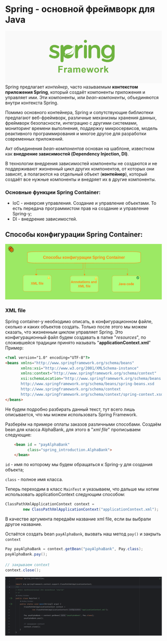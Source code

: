 # Spring - основной фреймворк для Java # 
![](src/main/resources/photo/SpringBasic.jpg)
Spring предлагает *контейнер*, часто называемым **контекстом приложения
Spring**, который создаёт компоненты приложения и управляет ими. Эти компоненты, или *bean-компоненты*,
объединяются внутри контекста Spring.

Помимо основного контейнера, Spring и сопутствующие библиотеки предлагают веб-фреймворк, различные механизмы хранения данных, фреймворк безопасности, интеграцию с другими системами, мониторинг
времени выполнения, поддержку микросервисов, модель реактивного программирования и многое другое для разработки современных приложений.

Акт объединения *bean-компонентов* основан на шаблоне, известном как **внедрение зависимостей (Dependency Injection, DI)**.

В технологии внедрения зависимостей компоненты не создаются и не поддерживают жизненный цикл других компонентов, от которых
они зависят, а полагаются на отдельный объект (**контейнер**), который создаёт все нужные компоненты и внедряет их в другие компоненты.

### Основные функции Spring Container:
- IoC - инверсия управления. Создание и управление объектами. То есть передача программистом прав на создание и управление Spring-у;
- DI - внедрение зависимостей. 

## Способы конфигурации Spring Container:
![](src/main/resources/photo/scheme.png)

### XML file
Spring container-у необходимо описать, в конфигурационном файле, сколько и каких объектов создать. Только после этого мы можем сказать, что жизненным циклом управляет Spring.
Это конфигурационный файл будем создавать в папке "*resources*", по сложившейся традиции принято называть "**applicationContext.xml**"
Пример:
```html
<?xml version="1.0" encoding="UTF-8"?>
<beans xmlns="http://www.springframework.org/schema/beans"
       xmlns:xsi="http://www.w3.org/2001/XMLSchema-instance"
       xmlns:context="http://www.springframework.org/schema/context"
       xsi:schemaLocation="http://www.springframework.org/schema/beans
       http://www.springframework.org/schema/beans/spring-beans.xsd
       http://www.springframework.org/schema/context
       http://www.springframework.org/schema/context/spring-context.xsd">
</beans>
```
Не будем подробно разбирать данный текст, тут всего лишь описывается, что мы можем использовать Spring Framework.

Разберём на примере оплаты заказов различными способами. Создаём bean для класса AlphaBank, для этого в "*xml file*" прописываем следующие:
```html
    <bean id = "payAlphaBank"
          class="spring_introduction.AlphaBank">
    </bean>
```
`id` - имя по которому мы будем обращаться к Spring-у для создания объекта;

`class` - полное имя класса.

Теперь переходим в класс `MainTest` и указываем, что дальше мы хотим использовать applicationContext следующим способом:
```java
ClassPathXmlApplicationContext context =
        new ClassPathXmlApplicationContext("applicationContext.xml");
```
В качестве аргумента передаём название xml file, если вы выбрали другое название.

Остаётся создать bean `payAlphaBank`, вызвать наш метод `pay()` и закрыть `context`

```java
Pay payAlphaBank = context.getBean("payAlphaBank", Pay.class);
payAlphaBank.pay();

// закрываем context
context.close();
```
![](src/main/resources/photo/SKR1.png)

